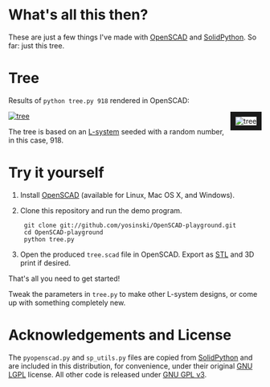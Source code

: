 What's all this then?
=======================

These are just a few things I've made with [OpenSCAD](http://www.openscad.org/) and [SolidPython](https://github.com/SolidCode/SolidPython). So far:  just this tree.



Tree
=======================

Results of ```python tree.py 918``` rendered in OpenSCAD:

<div style="float: right"><img src="https://github.com/yosinski/OpenSCAD-playground/raw/master/generated/tree_918.png" alt="tree" style="max-width:500px;border:10px solid;" /></div>

[<img src="https://github.com/yosinski/OpenSCAD-playground/raw/master/generated/tree_918.png" alt="tree" style="max-width:500px;" />](https://github.com/yosinski/OpenSCAD-playground/raw/master/generated/tree_918.png)

The tree is based on an [L-system](http://en.wikipedia.org/wiki/L-system) seeded with a random number, in this case, 918.


Try it yourself
=======================


1. Install [OpenSCAD](http://www.openscad.org/) (available for Linux, Mac OS X, and Windows).

2. Clone this repository and run the demo program.

        git clone git://github.com/yosinski/OpenSCAD-playground.git
        cd OpenSCAD-playground
        python tree.py

3. Open the produced ```tree.scad``` file in OpenSCAD. Export as [STL](http://en.wikipedia.org/wiki/STL_%28file_format%29) and 3D print if desired.

That's all you need to get started!

Tweak the parameters in ```tree.py``` to make other L-system designs, or come up with something completely new.



Acknowledgements and License
=======================

The ```pyopenscad.py``` and ```sp_utils.py``` files are copied from [SolidPython](https://github.com/SolidCode/SolidPython) and are included in this distribution, for convenience, under their original [GNU LGPL](http://www.gnu.org/licenses/lgpl.txt) license. All other code is released under [GNU GPL v3](http://www.gnu.org/licenses/gpl.txt).
